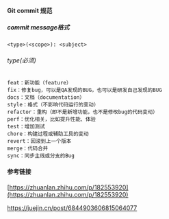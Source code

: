 #### Git commit 规范



##### commit message格式

```
<type>(<scope>): <subject>
```



###### type(必须)

```
feat：新功能（feature）
fix：修复bug，可以是QA发现的BUG，也可以是研发自己发现的BUG
docs：文档（documentation）
style：格式（不影响代码运行的变动）
refactor：重构（即不是新增功能，也不是修改bug的代码变动）
perf：优化相关，比如提升性能、体验
test：增加测试
chore：构建过程或辅助工具的变动
revert：回滚到上一个版本
merge：代码合并
sync：同步主线或分支的Bug
```



#### 参考链接

[https://zhuanlan.zhihu.com/p/182553920](https://zhuanlan.zhihu.com/p/182553920)

https://juejin.cn/post/6844903606815064077